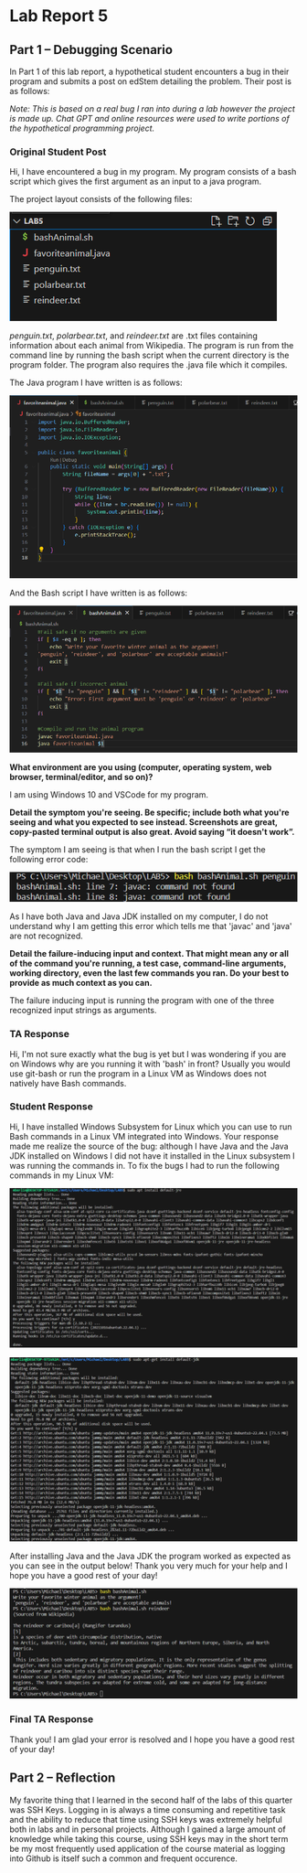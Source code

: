 # Lab Report 5

## Part 1 – Debugging Scenario

In Part 1 of this lab report, a hypothetical student encounters a bug in their program and submits a post on edStem detailing the problem. Their post is as follows:

_Note: This is based on a real bug I ran into during a lab however the project is made up. Chat GPT and online resources were used to write portions of the hypothetical programming project._

### Original Student Post

Hi, I have encountered a bug in my program. My program consists of a bash script which gives the first argument as an input to a java program.

The project layout consists of the following files: 

![image](screenshot1.png)

_penguin.txt_, _polarbear.txt_, and _reindeer.txt_ are .txt files containing information about each animal from Wikipedia. The program is run from the command line by running the bash script when the current directory is the program folder. The program also requires the .java file which it compiles.

The Java program I have written is as follows: 

![image](screenshot2.png)

And the Bash script I have written is as follows:

![image](screenshot3.png)


**What environment are you using (computer, operating system, web browser, terminal/editor, and so on)?**

I am using Windows 10 and VSCode for my program. 


**Detail the symptom you're seeing. Be specific; include both what you're seeing and what you expected to see instead. Screenshots are great, copy-pasted terminal output is also great. Avoid saying “it doesn't work”.**

The symptom I am seeing is that when I run the bash script I get the following error code:

![image](screenshot4.png)

As I have both Java and Java JDK installed on my computer, I do not understand why I am getting this error which tells me that 'javac' and 'java' are not recognized.

**Detail the failure-inducing input and context. That might mean any or all of the command you're running, a test case, command-line arguments, working directory, even the last few commands you ran. Do your best to provide as much context as you can.**

The failure inducing input is running the program with one of the three recognized input strings as arguments.

### TA Response

Hi, I'm not sure exactly what the bug is yet but I was wondering if you are on Windows why are you running it with 'bash' in front? Usually you would use git-bash or run the program in a Linux VM as Windows does not natively have Bash commands.

### Student Response

Hi, I have installed Windows Subsystem for Linux which you can use to run Bash commands in a Linux VM integrated into Windows. Your response made me realize the source of the bug: although I have Java and the Java JDK installed on Windows I did not have it installed in the Linux subsystem I was running the commands in. To fix the bugs I had to run the following commands in my Linux VM:

![image](screenshot5.png)

![image](screenshot6.png)

After installing Java and the Java JDK the program worked as expected as you can see in the output below! Thank you very much for your help and I hope you have a good rest of your day!

![image](screenshot7.png)

### Final TA Response

Thank you! I am glad your error is resolved and I hope you have a good rest of your day!

## Part 2 – Reflection

My favorite thing that I learned in the second half of the labs of this quarter was SSH Keys. Logging in is always a time consuming and repetitive task and the ability to reduce that time using SSH keys was extremely helpful both in labs and in personal projects. Although I gained a large amount of knowledge while taking this course, using SSH keys may in the short term be my most frequently used application of the course material as logging into Github is itself such a common and frequent occurence.
